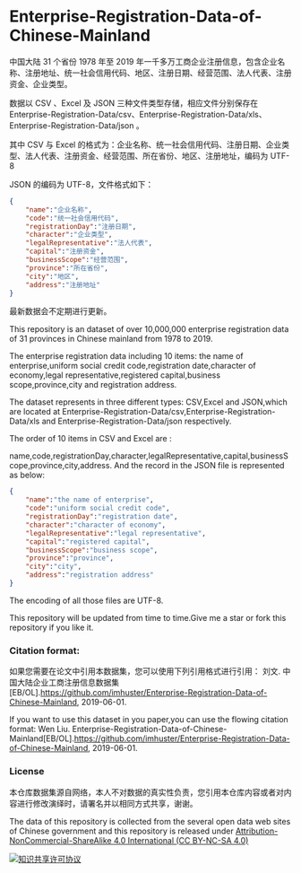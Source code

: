 # Enterprise-Registration-Data-of-Chinese-Mainland

中国大陆 31 个省份 1978 年至 2019 年一千多万工商企业注册信息，包含企业名称、注册地址、统一社会信用代码、地区、注册日期、经营范围、法人代表、注册资金、企业类型。

数据以 CSV 、Excel 及 JSON 三种文件类型存储，相应文件分别保存在 Enterprise-Registration-Data/csv、Enterprise-Registration-Data/xls、Enterprise-Registration-Data/json 。

其中 CSV 与 Excel 的格式为：企业名称、统一社会信用代码、注册日期、企业类型、法人代表、注册资金、经营范围、所在省份、地区、注册地址，编码为 UTF-8

JSON 的编码为 UTF-8，文件格式如下：

```json
{
    "name":"企业名称",
    "code":"统一社会信用代码",
    "registrationDay":"注册日期",
    "character":"企业类型",
    "legalRepresentative":"法人代表",
    "capital":"注册资金",
    "businessScope":"经营范围",
    "province":"所在省份",
    "city":"地区",
    "address":"注册地址"
}

```
最新数据会不定期进行更新。

This repository is an dataset of over 10,000,000 enterprise registration data of 31 provinces in Chinese mainland from 1978 to 2019.

The enterprise registration data including 10 items: the name of enterprise,uniform social credit code,registration date,character of economy,legal representative,registered capital,business scope,province,city and registration address.

The dataset represents in three different types: CSV,Excel and JSON,which are located at Enterprise-Registration-Data/csv,Enterprise-Registration-Data/xls and Enterprise-Registration-Data/json respectively.

The order of 10 items in CSV and Excel are : 

name,code,registrationDay,character,legalRepresentative,capital,businessScope,province,city,address. And the record in the JSON file is represented as below:

```json
{
    "name":"the name of enterprise",
    "code":"uniform social credit code",
    "registrationDay":"registration date",
    "character":"character of economy",
    "legalRepresentative":"legal representative",
    "capital":"registered capital",
    "businessScope":"business scope",
    "province":"province",
    "city":"city",
    "address":"registration address"
}

```

The encoding of all those files are UTF-8.

This repository will be updated from time to time.Give me a star or fork this repository if you like it.

### Citation format:

如果您需要在论文中引用本数据集，您可以使用下列引用格式进行引用：
刘文. 中国大陆企业工商注册信息数据集[EB/OL].https://github.com/imhuster/Enterprise-Registration-Data-of-Chinese-Mainland, 2019-06-01.

If you want to use this dataset in you paper,you can use the flowing citation format:
Wen Liu. Enterprise-Registration-Data-of-Chinese-Mainland[EB/OL].https://github.com/imhuster/Enterprise-Registration-Data-of-Chinese-Mainland, 2019-06-01.


### License

本仓库数据集源自网络，本人不对数据的真实性负责，您引用本仓库内容或者对内容进行修改演绎时，请署名并以相同方式共享，谢谢。

The data of this repository is collected from the several open data web sites of Chinese government and this repository is released under [Attribution-NonCommercial-ShareAlike 4.0 International (CC BY-NC-SA 4.0)](https://creativecommons.org/licenses/by-nc-sa/4.0/)



<a rel="license" href="http://creativecommons.org/licenses/by-nc-sa/4.0/"><img alt="知识共享许可协议" style="border-width:0" src="https://i.creativecommons.org/l/by-nc-sa/4.0/88x31.png" /></a>

